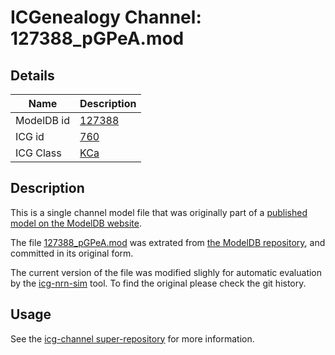# ICGenealogy Channel: 127388\_pGPeA.mod

## Details

Name | Description
---- | -----------
ModelDB id | [127388](http://senselab.med.yale.edu/ModelDB/ShowModel.cshtml?model=127388)
ICG id | [760](http://icg.neurotheory.ox.ac.uk/channels/5/760)
ICG Class | [KCa](http://icg.neurotheory.ox.ac.uk/channels/5)

## Description

This is a single channel model file that was originally part of a [published model on the ModelDB website](http://senselab.med.yale.edu/ModelDB/ShowModel.cshtml?model=127388).


The file [127388\_pGPeA.mod](127388_pGPeA.mod) was extrated from [the ModelDB repository](http://senselab.med.yale.edu/ModelDB/ShowModel.cshtml?model=127388), and committed in its original form.

The current version of the file was modified slighly for automatic evaluation by the [icg-nrn-sim](https://github.com/icgenealogy/icg-nrn-sim) tool. To find the original please check the git history.


## Usage

See the [icg-channel super-repository](https://github.com/icgenealogy/icg-channels) for more information.